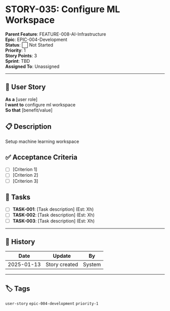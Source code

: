 # STORY-035: Configure ML Workspace

**Parent Feature**: FEATURE-008-AI-Infrastructure  
**Epic**: EPIC-004-Development  
**Status**: ⬜ Not Started  
**Priority**: 1  
**Story Points**: 3  
**Sprint**: TBD  
**Assigned To**: Unassigned  

---

## 📖 User Story

**As a** [user role]  
**I want to** configure ml workspace  
**So that** [benefit/value]  

## 📋 Description

Setup machine learning workspace

## ✅ Acceptance Criteria

- [ ] [Criterion 1]
- [ ] [Criterion 2]
- [ ] [Criterion 3]

## 📝 Tasks

- [ ] **TASK-001**: [Task description] (Est: Xh)
- [ ] **TASK-002**: [Task description] (Est: Xh)
- [ ] **TASK-003**: [Task description] (Est: Xh)

---

## 🔄 History

| Date | Update | By |
|------|--------|-----|
| 2025-01-13 | Story created | System |

---

## 🏷️ Tags

`user-story` `epic-004-development` `priority-1`
